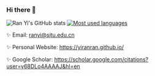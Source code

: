 ### Hi there 👋

<!--
**yiranran/yiranran** is a ✨ _special_ ✨ repository because its `README.md` (this file) appears on your GitHub profile.

Here are some ideas to get you started:

- 🔭 I’m currently working on ...
- 🌱 I’m currently learning ...
- 👯 I’m looking to collaborate on ...
- 🤔 I’m looking for help with ...
- 💬 Ask me about ...
- 📫 How to reach me: ...
- 😄 Pronouns: ...
- ⚡ Fun fact: ...
-->

![Ran Yi's GitHub stats](https://github-readme-stats.vercel.app/api?username=yiranran&show_icons=true&count_private=true&hide=prs&theme=radical)
[![Most used languages](https://github-readme-stats.vercel.app/api/top-langs/?username=yiranran&&layout=compact)](https://github.com/anuraghazra/github-readme-stats)

✨ Email: ranyi@sjtu.edu.cn

✨ Personal Website: https://yiranran.github.io/

✨ Google Scholar: https://scholar.google.com/citations?user=y68DLo4AAAAJ&hl=en